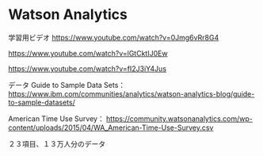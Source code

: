 # Watson Analytics

学習用ビデオ
https://www.youtube.com/watch?v=0Jmg6vRr8G4

https://www.youtube.com/watch?v=lGtCktIJ0Ew

https://www.youtube.com/watch?v=fI2J3iY4Jus


データ
Guide to Sample Data Sets：
https://www.ibm.com/communities/analytics/watson-analytics-blog/guide-to-sample-datasets/

American Time Use Survey：
https://community.watsonanalytics.com/wp-content/uploads/2015/04/WA_American-Time-Use-Survey.csv

２３項目、１３万人分のデータ
